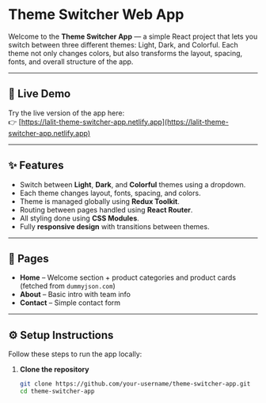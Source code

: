 # Theme Switcher Web App

Welcome to the **Theme Switcher App** — a simple React project that lets you switch between three different themes: Light, Dark, and Colorful. Each theme not only changes colors, but also transforms the layout, spacing, fonts, and overall structure of the app.

---

## 🚀 Live Demo

Try the live version of the app here:  
👉 [https://lalit-theme-switcher-app.netlify.app](https://lalit-theme-switcher-app.netlify.app)

---

## ✨ Features

- Switch between **Light**, **Dark**, and **Colorful** themes using a dropdown.
- Each theme changes layout, fonts, spacing, and colors.
- Theme is managed globally using **Redux Toolkit**.
- Routing between pages handled using **React Router**.
- All styling done using **CSS Modules**.
- Fully **responsive design** with transitions between themes.

---

## 🧩 Pages

- **Home** – Welcome section + product categories and product cards (fetched from `dummyjson.com`)
- **About** – Basic intro with team info
- **Contact** – Simple contact form

---

## ⚙️ Setup Instructions

Follow these steps to run the app locally:

1. **Clone the repository**
   ```bash
   git clone https://github.com/your-username/theme-switcher-app.git
   cd theme-switcher-app
   ```
